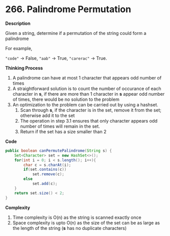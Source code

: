 # 266. Palindrome Permutation

**Description**

Given a string, determine if a permutation of the string could form a palindrome

For example,

`"code"` -> False, `"aab"` -> True, `"carerac"` -> True.

**Thinking Process**

1. A palindrome can have at most 1 character that appears odd number of times
2. A straightforward solution is to count the number of occurance of each character in **s**, if there are more than 1 character in **s** appear odd number of times, there would be no solution to the problem
3. An optimization to the problem can be carried out by using a hashset.
   1. Scan through **s**, if the character is in the set, remove it from the set; otherwise add it to the set
   2. The operation in step 3.1 ensures that only character appears odd number of times will remain in the set. 
   3. Return if the set has a size smaller than 2

**Code**

```Java
public boolean canPermutePalindrome(String s) {
    Set<Character> set = new HashSet<>();
    for(int i = 0; i < s.length(); i++){
        char c = s.charAt(i);
        if(set.contains(c))
            set.remove(c);
        else
            set.add(c);
    }
    return set.size() < 2;
}
```
**Complexity**

1. Time complexity is O(n) as the string is scanned exactly once
2. Space complexity is upto O(n) as the size of the set can be as large as the length of the string (**s** has no duplicate characters)